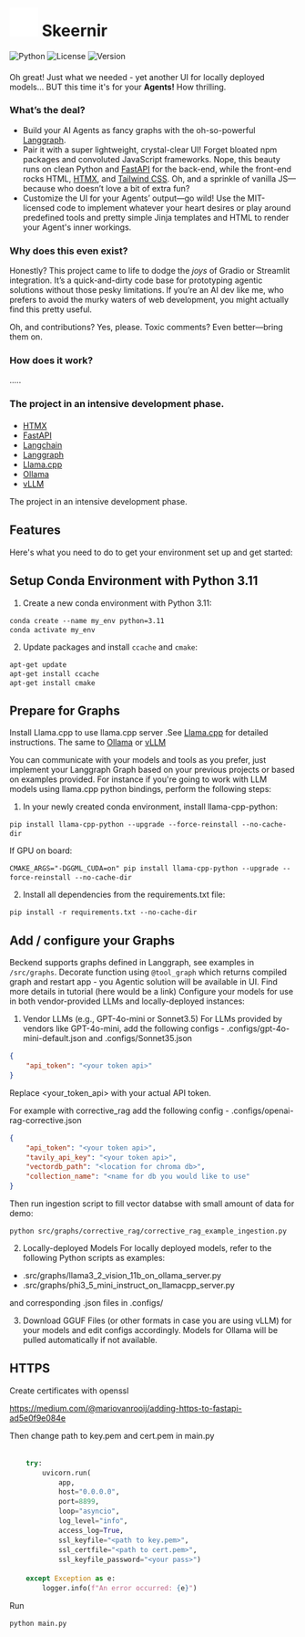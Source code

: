 # <img src="static/target_squered_wb.png" alt="drawing" width="50"/> Skeernir

![Python](https://img.shields.io/badge/python-3.11%2B-blue.svg)
![License](https://img.shields.io/badge/license-MIT-orange.svg)
![Version](https://img.shields.io/badge/version-0.1.0-red.svg)
<!-- ![Stars](https://img.shields.io/github/stars/itelnov/skeernir.svg)
![Forks](https://img.shields.io/github/forks/itelnov/skeernir.svg)
![Issues](https://img.shields.io/github/issues/itelnov/skeernir.svg) -->

####
Oh great! Just what we needed - yet another UI for locally deployed models... BUT this time it's for your **Agents!** How thrilling.


### What’s the deal?  
- Build your AI Agents as fancy graphs with the oh-so-powerful [Langgraph](https://python.langchain.com/docs/langgraph).  
- Pair it with a super lightweight, crystal-clear UI! Forget bloated npm packages and convoluted JavaScript frameworks. Nope, this beauty runs on clean Python and [FastAPI](https://fastapi.tiangolo.com/) for the back-end, while the front-end rocks HTML, [HTMX](https://htmx.org/), and [Tailwind CSS](https://tailwindcss.com/). Oh, and a sprinkle of vanilla JS—because who doesn’t love a bit of extra fun?  
- Customize the UI for your Agents’ output—go wild! Use the MIT-licensed code to implement whatever your heart desires or play around predefined tools and pretty simple Jinja templates and HTML to render your Agent's inner workings.  


### Why does this even exist?  
Honestly? This project came to life to dodge the *joys* of Gradio or Streamlit integration. It’s a quick-and-dirty code base for prototyping agentic solutions without those pesky limitations. If you’re an AI dev like me, who prefers to avoid the murky waters of web development, you might actually find this pretty useful.  

Oh, and contributions? Yes, please. Toxic comments? Even better—bring them on. 

### How does it work? 

.....

### The project in an intensive development phase. 

####

- [HTMX](https://htmx.org/)
- [FastAPI](https://fastapi.tiangolo.com/)
- [Langchain](https://python.langchain.com/docs/get_started/introduction)
- [Langgraph](https://python.langchain.com/docs/langgraph)
- [Llama.cpp](https://github.com/ggerganov/llama.cpp)
- [Ollama](https://github.com/ollama/ollama)
- [vLLM](https://github.com/vllm-project/vllm)

The project in an intensive development phase. 


## Features

Here's what you need to do to get your environment set up and get started:

## Setup Conda Environment with Python 3.11

1. Create a new conda environment with Python 3.11:
```console
conda create --name my_env python=3.11 
conda activate my_env
```
2. Update packages and install `ccache` and `cmake`:

```console
apt-get update
apt-get install ccache
apt-get install cmake
```

## Prepare for Graphs

Install Llama.cpp to use llama.cpp server .See [Llama.cpp](https://github.com/ggerganov/llama.cpp) for detailed instructions.
The same to [Ollama](https://github.com/ggerganov/llama.cpp) or [vLLM](https://github.com/vllm-project/vllm) 

You can communicate with your models and tools as you prefer, just implement your Langgraph Graph based on your previous projects or based on examples provided. 
For instance if you're going to work with LLM models using llama.cpp python bindings, perform the following steps:

1. In your newly created conda environment, install llama-cpp-python:

```console
pip install llama-cpp-python --upgrade --force-reinstall --no-cache-dir
```
If GPU on board:

```console
CMAKE_ARGS="-DGGML_CUDA=on" pip install llama-cpp-python --upgrade --force-reinstall --no-cache-dir
```
2. Install all dependencies from the requirements.txt file:
```console
pip install -r requirements.txt --no-cache-dir
```

## Add / configure your Graphs

Beckend supports graphs defined in Langgraph, see examples in `/src/graphs`. 
Decorate function using `@tool_graph` which returns compiled graph and restart app - you Agentic solution will be available in UI. Find more details in tutorial (here would be a link)
Configure your models for use in both vendor-provided LLMs and locally-deployed instances:

1. Vendor LLMs (e.g., GPT-4o-mini or Sonnet3.5)
For LLMs provided by vendors like GPT-4o-mini, add the following configs - .configs/gpt-4o-mini-default.json and .configs/Sonnet35.json
```json
{
    "api_token": "<your token api>"
}
```
Replace <your_token_api> with your actual API token.

For example with corrective_rag add the following config - .configs/openai-rag-corrective.json
```json
{
    "api_token": "<your token api>",
    "tavily_api_key": "<your token api>",
    "vectordb_path": "<location for chroma db>",
    "collection_name": "<name for db you would like to use"
}
```

Then run ingestion script to fill vector databse with small amount of data for demo:

```console
python src/graphs/corrective_rag/corrective_rag_example_ingestion.py
```


2. Locally-deployed Models
For locally deployed models, refer to the following Python scripts as examples:

* .src/graphs/llama3_2_vision_11b_on_ollama_server.py
* .src/graphs/phi3_5_mini_instruct_on_llamacpp_server.py

and corresponding .json files in .configs/

3. Download GGUF Files (or other formats in case you are using vLLM) for your models and edit configs accordingly. 
Models for Ollama will be pulled automatically if not available. 


## HTTPS

Create certificates with openssl

https://medium.com/@mariovanrooij/adding-https-to-fastapi-ad5e0f9e084e

Then change path to key.pem and cert.pem in main.py

```python

    try:
        uvicorn.run(
            app, 
            host="0.0.0.0", 
            port=8899,
            loop="asyncio",
            log_level="info",
            access_log=True,
            ssl_keyfile="<path to key.pem>",
            ssl_certfile="<path to cert.pem>",
            ssl_keyfile_password="<your pass>")
    
    except Exception as e:
        logger.info(f"An error occurred: {e}")
```

Run 

```concole 
python main.py
```



